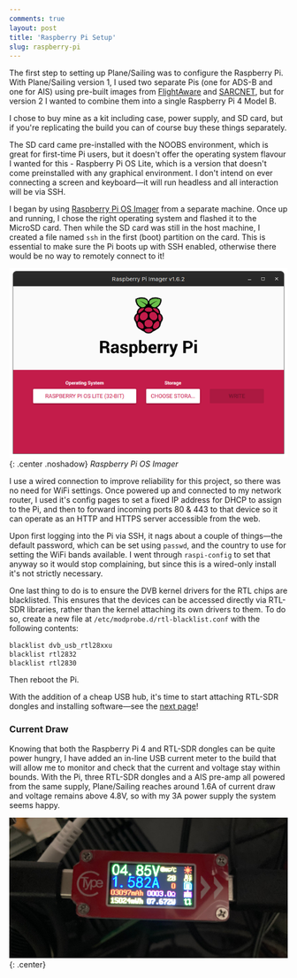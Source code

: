 ```yaml
---
comments: true
layout: post
title: 'Raspberry Pi Setup'
slug: raspberry-pi
---
```


The first step to setting up Plane/Sailing was to configure the Raspberry Pi. With Plane/Sailing version 1, I used two separate Pis (one for ADS-B and one for AIS) using pre-built images from [FlightAware](https://uk.flightaware.com/adsb/piaware/) and [SARCNET](https://www.sarcnet.org/ais-receiver.html), but for version 2 I wanted to combine them into a single Raspberry Pi 4 Model B.

I chose to buy mine as a kit including case, power supply, and SD card, but if you're replicating the build you can of course buy these things separately.

The SD card came pre-installed with the NOOBS environment, which is great for first-time Pi users, but it doesn't offer the operating system flavour I wanted for this - Raspberry Pi OS Lite, which is a version that doesn't come preinstalled with any graphical environment. I don't intend on ever connecting a screen and keyboard&mdash;it will run headless and all interaction will be via SSH.

I began by using [Raspberry Pi OS Imager](https://www.raspberrypi.org/software/) from a separate machine. Once up and running, I chose the right operating system and flashed it to the MicroSD card. Then while the SD card was still in the host machine, I created a file named `ssh` in the first (boot) partition on the card. This is essential to make sure the Pi boots up with SSH enabled, otherwise there would be no way to remotely connect to it!

![Raspberry Pi OS Imager](/hardware/planesailing/rpi-imager.png){: .center .noshadow}
*Raspberry Pi OS Imager*

I use a wired connection to improve reliability for this project, so there was no need for WiFi settings. Once powered up and connected to my network router, I used it's config pages to set a fixed IP address for DHCP to assign to the Pi, and then to forward incoming ports 80 & 443 to that device so it can operate as an HTTP and HTTPS server accessible from the web.

Upon first logging into the Pi via SSH, it nags about a couple of things&mdash;the default password, which can be set using `passwd`, and the country to use for setting the WiFi bands available. I went through `raspi-config` to set that anyway so it would stop complaining, but since this is a wired-only install it's not strictly necessary.

One last thing to do is to ensure the DVB kernel drivers for the RTL chips are blacklisted. This ensures that the devices can be accessed directly via RTL-SDR libraries, rather than the kernel attaching its own drivers to them. To do so, create a new file at `/etc/modprobe.d/rtl-blacklist.conf` with the following contents:

```
blacklist dvb_usb_rtl28xxu
blacklist rtl2832
blacklist rtl2830
```

Then reboot the Pi.

With the addition of a cheap USB hub, it's time to start attaching RTL-SDR dongles and installing software&mdash;see the [next page](/hardware/planesailing/adsb-receiver/)!

### Current Draw

Knowing that both the Raspberry Pi 4 and RTL-SDR dongles can be quite power hungry, I have added an in-line USB current meter to the build that will allow me to monitor and check that the current and voltage stay within bounds. With the Pi, three RTL-SDR dongles and a AIS pre-amp all powered from the same supply, Plane/Sailing reaches around 1.6A of current draw and voltage remains above 4.8V, so with my 3A power supply the system seems happy.

![USB tester](/hardware/planesailing/currentdraw.jpg){: .center}